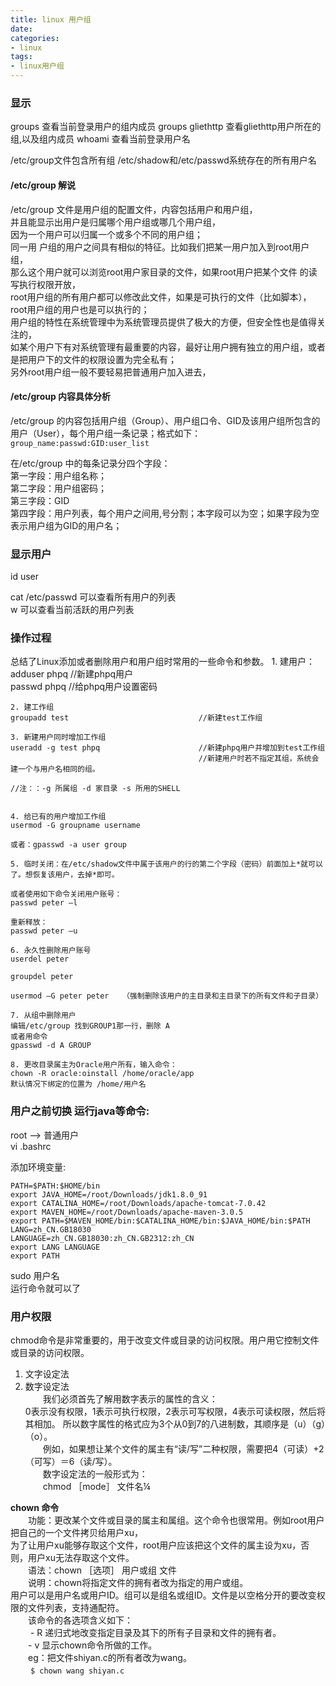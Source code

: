 ```yaml
---
title: linux 用户组
date:
categories:
- linux
tags:
- linux用户组
---
```



### 显示
groups 查看当前登录用户的组内成员
groups gliethttp 查看gliethttp用户所在的组,以及组内成员
whoami 查看当前登录用户名

/etc/group文件包含所有组
/etc/shadow和/etc/passwd系统存在的所有用户名

#### /etc/group 解说

/etc/group 文件是用户组的配置文件，内容包括用户和用户组，  
并且能显示出用户是归属哪个用户组或哪几个用户组，  
因为一个用户可以归属一个或多个不同的用户组；  
同一用 户组的用户之间具有相似的特征。比如我们把某一用户加入到root用户组，  
那么这个用户就可以浏览root用户家目录的文件，如果root用户把某个文件 的读写执行权限开放，  
root用户组的所有用户都可以修改此文件，如果是可执行的文件（比如脚本），root用户组的用户也是可以执行的；  
用户组的特性在系统管理中为系统管理员提供了极大的方便，但安全性也是值得关注的，   
如某个用户下有对系统管理有最重要的内容，最好让用户拥有独立的用户组，或者是把用户下的文件的权限设置为完全私有；  
另外root用户组一般不要轻易把普通用户加入进去，  

#### /etc/group 内容具体分析  

/etc/group 的内容包括用户组（Group）、用户组口令、GID及该用户组所包含的用户（User），每个用户组一条记录；格式如下：  
``group_name:passwd:GID:user_list  ``

在/etc/group 中的每条记录分四个字段：  
	第一字段：用户组名称；  
	第二字段：用户组密码；  
	第三字段：GID  
	第四字段：用户列表，每个用户之间用,号分割；本字段可以为空；如果字段为空表示用户组为GID的用户名；  


### 显示用户
id user

cat /etc/passwd 可以查看所有用户的列表  
w 可以查看当前活跃的用户列表  



### 操作过程
总结了Linux添加或者删除用户和用户组时常用的一些命令和参数。
	1. 建用户：  
	adduser phpq                              //新建phpq用户  
	passwd phpq                               //给phpq用户设置密码  

	2. 建工作组
	groupadd test                             //新建test工作组

	3. 新建用户同时增加工作组
	useradd -g test phpq                      //新建phpq用户并增加到test工作组
											  //新建用户时若不指定其组，系统会建一个与用户名相同的组。

	//注：：-g 所属组 -d 家目录 -s 所用的SHELL


	4. 给已有的用户增加工作组
	usermod -G groupname username

	或者：gpasswd -a user group

	5. 临时关闭：在/etc/shadow文件中属于该用户的行的第二个字段（密码）前面加上*就可以了。想恢复该用户，去掉*即可。

	或者使用如下命令关闭用户账号：
	passwd peter –l

	重新释放：
	passwd peter –u

	6. 永久性删除用户账号
	userdel peter

	groupdel peter

	usermod –G peter peter   （强制删除该用户的主目录和主目录下的所有文件和子目录）

	7. 从组中删除用户
	编辑/etc/group 找到GROUP1那一行，删除 A
	或者用命令
	gpasswd -d A GROUP

	8. 更改目录属主为Oracle用户所有，输入命令：
	chown -R oracle:oinstall /home/oracle/app  
	默认情况下绑定的位置为 /home/用户名


### 用户之前切换 运行java等命令:
root --> 普通用户  
vi .bashrc   

添加环境变量:

	PATH=$PATH:$HOME/bin
	export JAVA_HOME=/root/Downloads/jdk1.8.0_91
	export CATALINA_HOME=/root/Downloads/apache-tomcat-7.0.42
	export MAVEN_HOME=/root/Downloads/apache-maven-3.0.5
	export PATH=$MAVEN_HOME/bin:$CATALINA_HOME/bin:$JAVA_HOME/bin:$PATH
	LANG=zh_CN.GB18030
	LANGUAGE=zh_CN.GB18030:zh_CN.GB2312:zh_CN
	export LANG LANGUAGE
	export PATH

sudo 用户名  
运行命令就可以了  

### 用户权限
chmod命令是非常重要的，用于改变文件或目录的访问权限。用户用它控制文件或目录的访问权限。  
1. 文字设定法  
2. 数字设定法  
　　我们必须首先了解用数字表示的属性的含义：  
  0表示没有权限，1表示可执行权限，2表示可写权限，4表示可读权限，然后将其相加。 
所以数字属性的格式应为3个从0到7的八进制数，其顺序是（u）（g）（o）。  
　　例如，如果想让某个文件的属主有“读/写”二种权限，需要把4（可读）+2（可写）＝6（读/写）。  
　　数字设定法的一般形式为：  
　　chmod ［mode］ 文件名¼  

**chown 命令**  
　　功能：更改某个文件或目录的属主和属组。这个命令也很常用。例如root用户把自己的一个文件拷贝给用户xu，  
    为了让用户xu能够存取这个文件，root用户应该把这个文件的属主设为xu，否则，用户xu无法存取这个文件。  
　　语法：chown ［选项］ 用户或组 文件  
　　说明：chown将指定文件的拥有者改为指定的用户或组。  
    用户可以是用户名或用户ID。组可以是组名或组ID。文件是以空格分开的要改变权限的文件列表，支持通配符。  
　　该命令的各选项含义如下：  
　　	- R 递归式地改变指定目录及其下的所有子目录和文件的拥有者。  
	　　- v 显示chown命令所做的工作。  
　　eg：把文件shiyan.c的所有者改为wang。  
　　	``$ chown wang shiyan.c  ``
